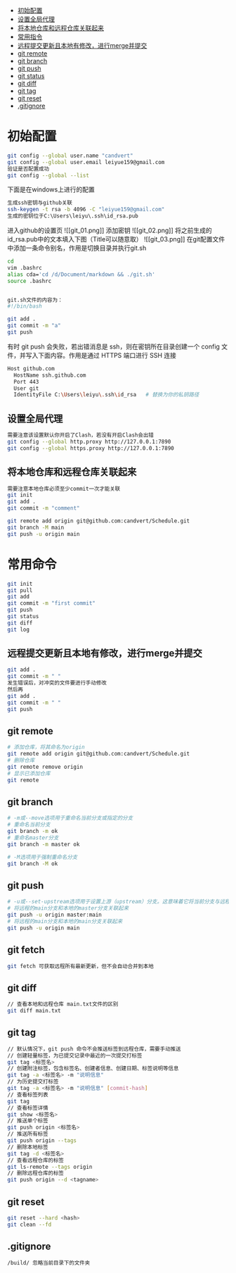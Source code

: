 - [初始配置](#初始配置)
- [设置全局代理](#设置全局代理)
- [将本地仓库和远程仓库关联起来](#将本地仓库和远程仓库关联起来)
- [常用指令](#常用指令)
- [远程提交更新且本地有修改，进行merge并提交](#远程提交更新且本地有修改，进行merge并提交)
- [git remote](#git%20remote)
- [git branch](#git%20branch)
- [git push](#git%20push)
- [git status](#git%20status)
- [git diff](#git%20diff)
- [git tag](#git%20tag)
- [git reset](#git%20reset)
- [.gitignore](#.gitignore)

# 初始配置
```sh
git config --global user.name "candvert"
git config --global user.email leiyue159@gmail.com
验证是否配置成功
git config --global --list
```

下面是在windows上进行的配置
```sh
生成ssh密钥与github关联
ssh-keygen -t rsa -b 4096 -C "leiyue159@gmail.com"
生成的密钥位于C:\Users\leiyu\.ssh\id_rsa.pub
```
进入github的设置页
![[git_01.png]]
添加密钥
![[git_02.png]]
将之前生成的id_rsa.pub中的文本填入下图（Title可以随意取）
![[git_03.png]]
在git配置文件中添加一条命令别名，作用是切换目录并执行git.sh
```sh
cd
vim .bashrc
alias cda='cd /d/Document/markdown && ./git.sh'
source .bashrc


git.sh文件的内容为：
#!/bin/bash

git add .
git commit -m "a"
git push
```
有时 git push 会失败，若出错消息是 ssh，则在密钥所在目录创建一个 config 文件，并写入下面内容。作用是通过 HTTPS 端口进行 SSH 连接
```sh
Host github.com
  HostName ssh.github.com
  Port 443
  User git
  IdentityFile C:\Users\leiyu\.ssh\id_rsa   # 替换为你的私钥路径
```
## 设置全局代理
```sh
需要注意该设置默认你开启了Clash，若没有开启Clash会出错
git config --global http.proxy http://127.0.0.1:7890
git config --global https.proxy http://127.0.0.1:7890
```
## 将本地仓库和远程仓库关联起来
```sh
需要注意本地仓库必须至少commit一次才能关联
git init
git add .
git commit -m "comment"

git remote add origin git@github.com:candvert/Schedule.git
git branch -M main
git push -u origin main
```
# 常用命令
```sh
git init
git pull
git add
git commit -m "first commit"
git push
git status
git diff
git log
```
## 远程提交更新且本地有修改，进行merge并提交
```sh
git add .
git commit -m " "
发生错误后，对冲突的文件要进行手动修改
然后再
git add .
git commit -m " "
git push
```
## git remote
```sh
# 添加仓库，将其命名为origin
git remote add origin git@github.com:candvert/Schedule.git
# 删除仓库
git remote remove origin
# 显示已添加仓库
git remote
```
## git branch
```sh
# -m或--move选项用于重命名当前分支或指定的分支
# 重命名当前分支
git branch -m ok
# 重命名master分支
git branch -m master ok

# -M选项用于强制重命名分支
git branch -M ok
```
## git push
```sh
# -u或--set-upstream选项用于设置上游（upstream）分支。这意味着它将当前分支与远程分支关联，使得未来的git pull和git push命令可以省略远程和分支名称
# 将远程的main分支和本地的master分支关联起来
git push -u origin master:main
# 将远程的main分支和本地的main分支关联起来
git push -u origin main
```
## git fetch
```sh
git fetch 可获取远程所有最新更新，但不会自动合并到本地
```
## git diff
```sh
// 查看本地和远程仓库 main.txt文件的区别
git diff main.txt
```
## git tag
```sh
// 默认情况下，git push 命令不会推送标签到远程仓库，需要手动推送
// 创建轻量标签，为已提交记录中最近的一次提交打标签
git tag <标签名>
// 创建附注标签，包含标签名、创建者信息、创建日期、标签说明等信息
git tag -a <标签名> -m "说明信息"
// ​​为历史提交打标签
git tag -a <标签名> -m "说明信息" [commit-hash]
// 查看标签列表​
git tag
// 查看标签详情
git show <标签名>
// 推送单个标签
git push origin <标签名>
// 推送所有标签​​
git push origin --tags
// 删除本地标签
git tag -d <标签名>
// 查看远程仓库的标签
git ls-remote --tags origin
// 删除远程仓库的标签
git push origin --d <tagname>
```
## git reset
```sh
git reset --hard <hash>
git clean --fd
```
## .gitignore
```sh
/build/ 忽略当前目录下的文件夹
```
